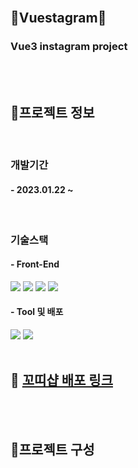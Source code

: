 <br/>

## 🔔Vuestagram🔔
### Vue3 instagram project

<br/>
<br/>

## 📛프로젝트 정보

<br/>

### 개발기간
#### - 2023.01.22 ~ 

<br/>

### 기술스택
#### - Front-End
<div>
    <sapn><img src="https://img.shields.io/badge/HTML5-E34F26?style=for-the-badge&logo=HTML5&logoColor=white"></sapn>
    <sapn><img src="https://img.shields.io/badge/CSS3-1572B6?style=for-the-badge&logo=CSS3&logoColor=white"></sapn>
    <sapn><img src="https://img.shields.io/badge/JavaScript-F7DF1E?style=for-the-badge&logo=JavaScript&logoColor=white"></sapn>
    <sapn><img src="https://img.shields.io/badge/Vue.js-4FC08D?style=for-the-badge&logo=Vue.js&logoColor=black"></sapn>
</div>

#### - Tool 및 배포
<div>
    <sapn><img src="https://img.shields.io/badge/Visual Studio-5C2D91?style=for-the-badge&logo=Visual Studio&logoColor=white"></sapn>
    <sapn><img src="https://img.shields.io/badge/Vercel-00000?style=for-the-badge&logo=Vercel&logoColor=white"></sapn>
</div>

<br/>

## 📢 [꼬띠샵 배포 링크](https://shop-haeunss.vercel.app/)

<br/>
<br/>

## 📛프로젝트 구성

<br/>
<br/>
